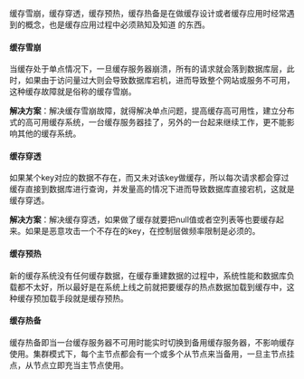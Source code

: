 
缓存雪崩，缓存穿透，缓存预热，缓存热备是在做缓存设计或者缓存应用时经常遇到的概念，也是缓存应用过程中必须熟知及知道 的东西。

#### 缓存雪崩

当缓存处于单点情况下，一旦缓存服务器崩溃，所有的请求就会落到数据库层，此时，如果由于访问量过大则会导致数据库宕机，进而导致整个网站或服务不可用，这种缓存故障就是俗称的缓存雪崩。

**解决方案**：解决缓存雪崩故障，就得解决单点问题，提高缓存高可用性，建立分布式的高可用缓存系统，一台缓存服务器挂了，另外的一台起来继续工作，更不能影响其他的缓存系统。

#### 缓存穿透

如果某个key对应的数据不存在，而又未对该key做缓存，所以每次请求都会穿过缓存直接到数据库进行查询，并发量高的情况下进而导致数据库直接宕机，这就是缓存穿透。

**解决方案**：解决缓存穿透，如果做了缓存就要把null值或者空列表等也要缓存起来。如果是恶意攻击一个不存在的key，在控制层做频率限制是必须的。

#### 缓存预热

新的缓存系统没有任何缓存数据，在缓存重建数据的过程中，系统性能和数据库负载都不太好，所以最好是在系统上线之前就把要缓存的热点数据加载到缓存中，这种缓存预加载手段就是缓存预热。

#### 缓存热备

缓存热备即当一台缓存服务器不可用时能实时切换到备用缓存服务器，不影响缓存使用。集群模式下，每个主节点都会有一个或多个从节点来当备用，一旦主节点挂点，从节点立即充当主节点使用。

